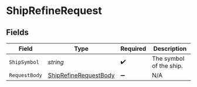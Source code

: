 # ShipRefineRequest


## Fields

| Field                                                                   | Type                                                                    | Required                                                                | Description                                                             |
| ----------------------------------------------------------------------- | ----------------------------------------------------------------------- | ----------------------------------------------------------------------- | ----------------------------------------------------------------------- |
| `ShipSymbol`                                                            | *string*                                                                | :heavy_check_mark:                                                      | The symbol of the ship.                                                 |
| `RequestBody`                                                           | [ShipRefineRequestBody](../../Models/Requests/ShipRefineRequestBody.md) | :heavy_minus_sign:                                                      | N/A                                                                     |